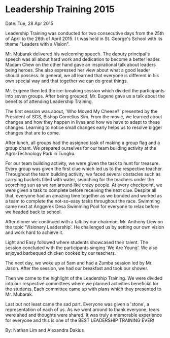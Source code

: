 # Leadership Training 2015
Date: Tue, 28 Apr 2015

Leadership Training was conducted for two consecutive days from the 25th of April to the 26th of April 2015. I t was held in St. George's School with its theme "Leaders with a Vision".

Mr. Mubarak delivered his welcoming speech. The deputy principal's speech was all about hard work and dedication to become a better leader. Madam Chew on the other hand gave an inspirational talk about leaders being heroes. She also expressed her view about what a good leader should possess. In general, we all learned that everyone is different in his own special way and that together we can do great things.

Mr. Eugene then led the ice-breaking session which divided the participants into seven groups. After being grouped, Mr. Eugene gave us a talk about the benefits of attending Leadership Training.

The first session was about, 'Who Moved My Cheese?' presented by the President of SGS, Bishop Cornelius Sim. From the movie, we learned about changes and how they happen in lives and how we have to adapt to these changes. Learning to notice small changes early helps us to resolve bigger changes that are to come.

After lunch, all groups had the assigned task of making a group flag and a group chant. We prepared ourselves for our team building activity at the Agro-Technology Park in Tungku.

For our team building activity, we were given the task to hunt for treasure. Every group was given the first clue which led us to the respective teacher. Throughout the team building activity, we faced several obstacles such as carrying buckets filled with water, searching for the teachers under the scorching sun as we ran around like crazy people. At every checkpoint, we were given a task to complete before receiving the next clue. Despite all that, everyone had an amazing time together as we bonded and worked as a team to complete the not-so-easy tasks throughout the race. Swimming came next at Anggerek Desa Swimming Pool for everyone to relax before we headed back to school.

After dinner we continued with a talk by our chairman, Mr. Anthony Liew on the topic 'Visionary Leadership'. He challenged us by setting our own vision and work hard to achieve it.

Light and Easy followed where students showcased their talent. The session concluded with the participants singing 'We Are Young'. We also enjoyed barbequed chicken cooked by our teachers.

The next day, we woke up at 5am and had a Zumba session led by Mr. Jason. After the session, we had our breakfast and took our shower.

Then we came to the highlight of the Leadership Training. We were divided into our respective committees where we planned activities beneficial for the students. Each committee came up with plans which they presented to Mr. Mubarak.

Last but not least came the sad part. Everyone was given a 'stone', a representation of each of us. As we went around to thank everyone, tears were shed and thoughts were shared. It was truly a memorable experience for everyone and this is one of the BEST LEADERSHIP TRAINING EVER!

By: Nathan Lim and Alexandra Dakius
